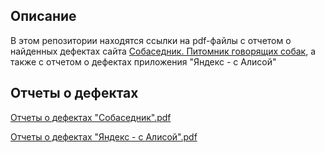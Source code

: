 ## Описание

В этом репозитории находятся ссылки на pdf-файлы с отчетом о найденных дефектах сайта [Собаседник. Питомник говорящих собак](https://guru.qahacking.ru/), а также с отчетом о дефектах приложения "Яндекс - с Алисой"

## Отчеты о дефектах

[Отчеты о дефектах "Собаседник".pdf](https://drive.google.com/file/d/11ca2XGklM2d73JLUArIKFphA4kiVt2bt/view?usp=sharing)

[Отчеты о дефектах "Яндекс - с Алисой".pdf](https://drive.google.com/file/d/12t-Wvlf3k0cigp9QA6bwbPiDOvBTSrvm/view?usp=sharing)